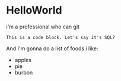 # HelloWorld
i'm a professional who can git

	This is a code block. Let's say it's SQL?

And I'm gonna do a list of foods i like:
- apples
- pie
- burbon
